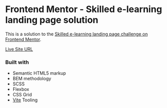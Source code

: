 # Frontend Mentor - Skilled e-learning landing page solution

This is a solution to the [Skilled e-learning landing page challenge on Frontend Mentor](https://www.frontendmentor.io/challenges/skilled-elearning-landing-page-S1ObDrZ8q).

[Live Site URL](https://fe-skilled-elearning-landing-page.vercel.app)

### Built with

-   Semantic HTML5 markup
-   BEM methodology
-   SCSS
-   Flexbox
-   CSS Grid
-   [Vite](https://vitejs.dev/) Tooling
